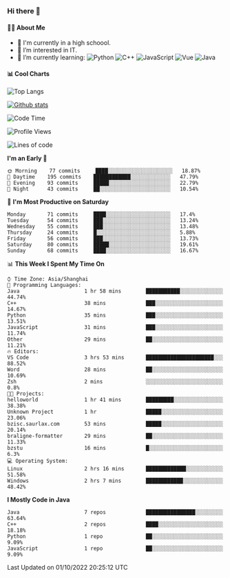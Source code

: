 <!---
- 👋 Hi, I’m @SmallCoral
- 👀 I’m interested in IT
- 🌱 I’m currently learning C++,Java
- 💞️ I’m looking to collaborate on Microsoft
- 📫 How to reach me：Shan_Hu_MC@outlook.com
--->
### Hi there 👋

<!--
**SmallCoral/SmallCoral** is a ✨ _special_ ✨ repository because its `README.md` (this file) appears on your GitHub profile.
Here are some ideas to get you started:
- 🔭 I’m currently working on ...
- 🌱 I’m currently learning ...
- 👯 I’m looking to collaborate on ...
- 🤔 I’m looking for help with ...
- 💬 Ask me about ...
- 📫 How to reach me: ...
- 😄 Pronouns: ...
- ⚡ Fun fact: ...
-->

#### 👩‍💻 About Me

- 🏫 I'm currently in a high schoool.
- 👀 I’m interested in IT.
- 🌱 I’m currently learning: 
![Python](https://img.shields.io/badge/-Python-blue?style=flat-square&logo=Python&logoColor=fff)
![C++](https://img.shields.io/badge/-C%2B%2B-00599C?style=flat-square&logo=C%2B%2B&logoColor=fff)
![JavaScript](https://img.shields.io/badge/-JavaScript-ffca18?style=flat-square&logo=JavaScript&logoColor=fff)
![Vue](https://img.shields.io/badge/-Vue-4FC08D?style=flat-square&logo=Vue.js&logoColor=fff)
![Java](https://img.shields.io/badge/-OpenJDK-FCC624?style=flat-square&logo=OpenJDK&logoColor=fff)

#### 📊 Cool Charts

![Top Langs](https://github-readme-stats.vercel.app/api/top-langs/?username=SmallCoral&layout=compact&theme=dark)

[![Github stats](https://github-readme-stats.vercel.app/api?username=SmallCoral&show_icons=true&locale=cn&theme=dark)](https://github.com/anuraghazra/github-readme-stats)


<!--START_SECTION:waka-->
![Code Time](http://img.shields.io/badge/Code%20Time-115%20hrs%2050%20mins-blue)

![Profile Views](http://img.shields.io/badge/Profile%20Views-0-blue)

![Lines of code](https://img.shields.io/badge/From%20Hello%20World%20I%27ve%20Written-23%20Thousand%20lines%20of%20code-blue)

**I'm an Early 🐤** 
```text
🌞 Morning    77 commits     ████░░░░░░░░░░░░░░░░░░░░░   18.87% 
🌆 Daytime    195 commits    ████████████░░░░░░░░░░░░░   47.79% 
🌃 Evening    93 commits     █████░░░░░░░░░░░░░░░░░░░░   22.79% 
🌙 Night      43 commits     ██░░░░░░░░░░░░░░░░░░░░░░░   10.54%
```
📅 **I'm Most Productive on Saturday** 

```text
Monday       71 commits     ████░░░░░░░░░░░░░░░░░░░░░   17.4% 
Tuesday      54 commits     ███░░░░░░░░░░░░░░░░░░░░░░   13.24% 
Wednesday    55 commits     ███░░░░░░░░░░░░░░░░░░░░░░   13.48% 
Thursday     24 commits     █░░░░░░░░░░░░░░░░░░░░░░░░   5.88% 
Friday       56 commits     ███░░░░░░░░░░░░░░░░░░░░░░   13.73% 
Saturday     80 commits     █████░░░░░░░░░░░░░░░░░░░░   19.61% 
Sunday       68 commits     ████░░░░░░░░░░░░░░░░░░░░░   16.67%
```


📊 **This Week I Spent My Time On** 

```text
⌚︎ Time Zone: Asia/Shanghai
💬 Programming Languages: 
Java                     1 hr 58 mins        ███████████░░░░░░░░░░░░░░   44.74% 
C++                      38 mins             ███░░░░░░░░░░░░░░░░░░░░░░   14.67% 
Python                   35 mins             ███░░░░░░░░░░░░░░░░░░░░░░   13.51% 
JavaScript               31 mins             ███░░░░░░░░░░░░░░░░░░░░░░   11.74% 
Other                    29 mins             ██░░░░░░░░░░░░░░░░░░░░░░░   11.21%
🔥 Editors: 
VS Code                  3 hrs 53 mins       ██████████████████████░░░   88.52% 
Word                     28 mins             ██░░░░░░░░░░░░░░░░░░░░░░░   10.69% 
Zsh                      2 mins              ░░░░░░░░░░░░░░░░░░░░░░░░░   0.8%
🐱‍💻 Projects: 
helloworld               1 hr 41 mins        █████████░░░░░░░░░░░░░░░░   38.38% 
Unknown Project          1 hr                █████░░░░░░░░░░░░░░░░░░░░   23.06% 
bzisc.saurlax.com        53 mins             █████░░░░░░░░░░░░░░░░░░░░   20.14% 
braligne-formatter       29 mins             ██░░░░░░░░░░░░░░░░░░░░░░░   11.33% 
bzstu                    16 mins             █░░░░░░░░░░░░░░░░░░░░░░░░   6.3%
💻 Operating System: 
Linux                    2 hrs 16 mins       █████████████░░░░░░░░░░░░   51.58% 
Windows                  2 hrs 7 mins        ████████████░░░░░░░░░░░░░   48.42%
```

**I Mostly Code in Java** 

```text
Java                     7 repos             ████████████████░░░░░░░░░   63.64% 
C++                      2 repos             ████░░░░░░░░░░░░░░░░░░░░░   18.18% 
Python                   1 repo              ██░░░░░░░░░░░░░░░░░░░░░░░   9.09% 
JavaScript               1 repo              ██░░░░░░░░░░░░░░░░░░░░░░░   9.09%
```


 Last Updated on 01/10/2022 20:25:12 UTC
<!--END_SECTION:waka-->

